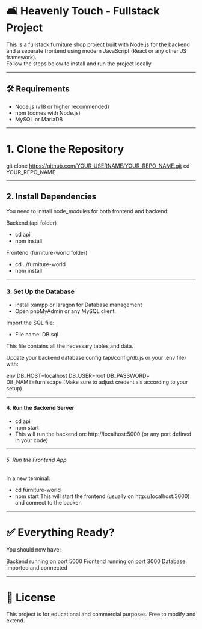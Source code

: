 #  🛋️ Heavenly Touch - Fullstack Project

This is a fullstack furniture shop project built with Node.js for the backend and a separate frontend using modern JavaScript (React or any other JS framework).  
Follow the steps below to install and run the project locally.

---

## 🛠️ Requirements

- Node.js (v18 or higher recommended)
- npm (comes with Node.js)
- MySQL or MariaDB

---
# 1. Clone the Repository

git clone https://github.com/YOUR_USERNAME/YOUR_REPO_NAME.git
cd YOUR_REPO_NAME

---
## 2. Install Dependencies
You need to install node_modules for both frontend and backend:

Backend (api folder)
- cd api
- npm install


Frontend (furniture-world folder)
- cd ../furniture-world
- npm install

---
### 3. Set Up the Database
- install xampp or laragon for Database management
- Open phpMyAdmin or any MySQL client.

Import the SQL file:

- File name: DB.sql

This file contains all the necessary tables and data.

Update your backend database config (api/config/db.js or your .env file) with:

env
DB_HOST=localhost
DB_USER=root
DB_PASSWORD=
DB_NAME=furniscape
(Make sure to adjust credentials according to your setup)

---
#### 4. Run the Backend Server
- cd api
- npm start
- This will run the backend on: http://localhost:5000 (or any port defined in your code)

---

###### 5. Run the Frontend App

In a new terminal:

- cd furniture-world
- npm start
This will start the frontend (usually on http://localhost:3000) and connect to the backen

---

# ✅ Everything Ready?
You should now have:

Backend running on port 5000
Frontend running on port 3000
Database imported and connected

---

# 📄 License
This project is for educational and commercial purposes. Free to modify and extend.
